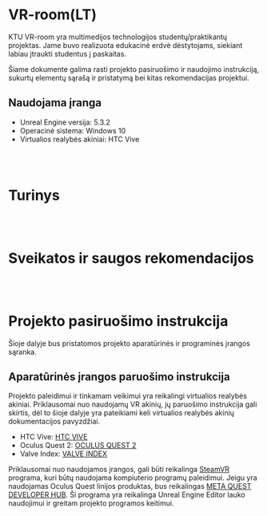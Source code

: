 # VR-room(LT)
KTU VR-room yra multimedijos technologijos studentų/praktikantų projektas. Jame buvo realizuota edukacinė erdvė dėstytojams, siekiant labiau įtraukti studentus į paskaitas. 

Šiame dokumente galima rasti projekto pasiruošimo ir naudojimo instrukciją, sukurtų elementų sąrašą ir pristatymą bei kitas rekomendacijas projektui.

## Naudojama įranga
- Unreal Engine versija: 5.3.2
- Operacinė sistema: Windows 10
- Virtualios realybės akiniai: HTC Vive

<br><br>

# Turinys

<br><br>

# Sveikatos ir saugos rekomendacijos


<br><br>

# Projekto pasiruošimo instrukcija

Šioje dalyje bus pristatomos projekto aparatūrinės ir programinės įrangos sąranka.

## Aparatūrinės įrangos paruošimo instrukcija

Projekto paleidimui ir tinkamam veikimui yra reikalingi virtualios realybės akiniai. Priklausomai nuo naudojamų VR akinių, jų paruošimo instrukcija gali skirtis, dėl to šioje dalyje yra pateikiami keli virtualios realybės akinių dokumentacijos pavyzdžiai.

- HTC Vive: [HTC VIVE](https://www.vive.com/au/support/vive/category_howto/setting-up-for-the-first-time.html)
- Oculus Quest 2: [OCULUS QUEST 2](https://www.meta.com/quest/setup/)
- Valve Index: [VALVE INDEX]()

Priklausomai nuo naudojamos įrangos, gali būti reikalinga [SteamVR](https://store.steampowered.com/app/250820/SteamVR/) programa, kuri būtų naudojama kompiuterio programų paleidimui. Jeigu yra naudojamas Oculus Quest linijos produktas, bus reikalingas [META QUEST DEVELOPER HUB](https://developer.oculus.com/documentation/unity/ts-odh/). Ši programa yra reikalinga Unreal Engine Editor lauko naudojimui ir greitam projekto programos keitimui.
